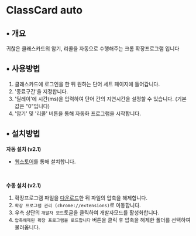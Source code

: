 # ClassCard auto

## • 개요
귀찮은 클래스카드의 암기, 리콜을 자동으로 수행해주는 크롬 확장프로그램 입니다

## • 사용방법  
1. 클래스카드에 로그인을 한 뒤 원하는 단어 세트 페이지에 들어갑니다.
2. '종료구간'을 지정합니다.
3. '딜레이'에 시간(ms)을 입력하여 단어 간의 지연시간을 설정할 수 있습니다. (기본값은 "0"입니다)
4. '암기' 및 '리콜' 버튼을 통해 자동화 프로그램을 시작합니다.

## • 설치방법
  
**자동 설치 (v2.1)**
- [웹스토어](https://chromewebstore.google.com/detail/classcard-auto/ddhailnbodajnflekpkmkpglocmendfp)를 통해 설치합니다.

<br>

**수동 설치 (v2.1)**

1. 확장프로그램 파일을 [다운로드](https://github.com/milch4089/Classcard-auto-clear/releases/download/v2.0/Classcard-auto-clear.zip)한 뒤 파일의 압축을 해제합니다.
2. `확장 프로그램 관리 (chrome://extensions)`로 이동합니다.
3. 우측 상단의 `개발자 모드`토글을 클릭하여 개발자모드를 활성화합니다.
4. `압축해제된 확장 프로그램을 로드합니다` 버튼을 클릭 후 압축을 해제한 폴더를 선택하여 불러옵니다.
